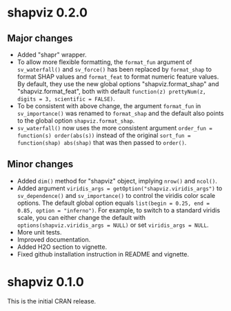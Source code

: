 # shapviz 0.2.0

## Major changes

- Added "shapr" wrapper.
- To allow more flexible formatting, the `format_fun` argument of `sv_waterfall()` and `sv_force()` has been replaced by `format_shap` to format SHAP values and `format_feat` to format numeric feature values. By default, they use the new global options "shapviz.format_shap" and "shapviz.format_feat", both with default `function(z) prettyNum(z, digits = 3, scientific = FALSE)`.
- To be consistent with above change, the argument `format_fun` in `sv_importance()` was renamed to `format_shap` and the default also points to the global option `shapviz.format_shap`.
- `sv_waterfall()` now uses the more consistent argument `order_fun = function(s) order(abs(s))` instead of the original `sort_fun = function(shap) abs(shap)` that was then passed to `order()`.

## Minor changes

- Added `dim()` method for "shapviz" object, implying `nrow()` and `ncol()`.
- Added argument `viridis_args = getOption("shapviz.viridis_args")` to `sv_dependence()` and `sv_importance()` to control the viridis color scale options. The default global option equals `list(begin = 0.25, end = 0.85, option = "inferno")`. For example, to switch to a standard viridis scale, you can either change the default with `options(shapviz.viridis_args = NULL)` 
or set `viridis_args = NULL`.
- More unit tests.
- Improved documentation.
- Added H2O section to vignette.
- Fixed github installation instruction in README and vignette.

# shapviz 0.1.0

This is the initial CRAN release.

